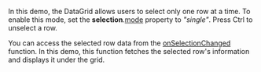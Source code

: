 In this demo, the DataGrid allows users to select only one row at a time. To enable this mode, set the **selection**.[mode](/Documentation/ApiReference/UI_Components/dxDataGrid/Configuration/selection/#mode) property to *"single"*. Press Ctrl to unselect a row.
<!--split-->

You can access the selected row data from the [onSelectionChanged](/Documentation/ApiReference/UI_Components/dxDataGrid/Configuration/#onSelectionChanged) function. In this demo, this function fetches the selected row's information and displays it under the grid.